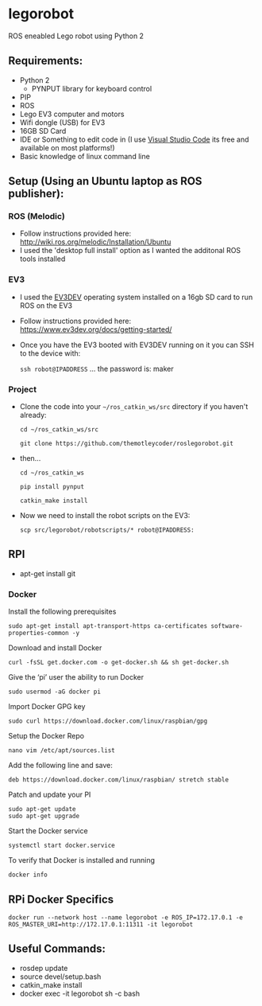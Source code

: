 # legorobot
ROS eneabled Lego robot using Python 2

## Requirements:
* Python 2
  * PYNPUT library for keyboard control
* PIP
* ROS
* Lego EV3 computer and motors
* Wifi dongle (USB) for EV3
* 16GB SD Card
* IDE or Something to edit code in (I use [Visual Studio Code](https://code.visualstudio.com/) its free and available on most platforms!)
* Basic knowledge of linux command line

## Setup (Using an Ubuntu laptop as ROS publisher):

### ROS (Melodic)
* Follow instructions provided here: http://wiki.ros.org/melodic/Installation/Ubuntu
* I used the 'desktop full install' option as I wanted the additonal ROS tools installed


### EV3
* I used the [EV3DEV](https://www.ev3dev.org) operating system installed on a 16gb SD card to run ROS on the EV3
* Follow instructions provided here: https://www.ev3dev.org/docs/getting-started/
* Once you have the EV3 booted with EV3DEV running on it you can SSH to the device with:

    `ssh robot@IPADDRESS` ... the password is: maker

### Project
* Clone the code into your `~/ros_catkin_ws/src` directory if you haven't already:
  
    `cd ~/ros_catkin_ws/src`
    
    `git clone https://github.com/themotleycoder/roslegorobot.git`

* then...

    `cd ~/ros_catkin_ws`

    `pip install pynput`

    `catkin_make install`

* Now we need to install the robot scripts on the EV3:
  
    `scp src/legorobot/robotscripts/* robot@IPADDRESS:`

## RPI
* apt-get install git

### Docker
Install the following prerequisites

    sudo apt-get install apt-transport-https ca-certificates software-properties-common -y

Download and install Docker

    curl -fsSL get.docker.com -o get-docker.sh && sh get-docker.sh

Give the ‘pi’ user the ability to run Docker

    sudo usermod -aG docker pi

Import Docker GPG key

    sudo curl https://download.docker.com/linux/raspbian/gpg

Setup the Docker Repo

    nano vim /etc/apt/sources.list

Add the following line and save:

    deb https://download.docker.com/linux/raspbian/ stretch stable

Patch and update your PI

    sudo apt-get update
    sudo apt-get upgrade

Start the Docker service

    systemctl start docker.service

To verify that Docker is installed and running

    docker info

## RPi Docker Specifics
    docker run --network host --name legorobot -e ROS_IP=172.17.0.1 -e ROS_MASTER_URI=http://172.17.0.1:11311 -it legorobot


## Useful Commands:
* rosdep update
* source devel/setup.bash
* catkin_make install
* docker exec -it legorobot sh -c bash
